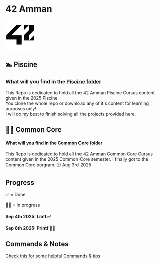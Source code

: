 # 42 Amman

![42Logo](63114141.png)

## 🏊 Piscine

### What will you find in the [Piscine folder](Piscine)

This Repo is dedicated to hold all the 42 Amman Piscine Cursus content given in the 2025 Piscine.  
You clone the whole repo or download any of it's content for learning purposes only!  
I will do my best to finish solving all the projects provided here.

## 🧑‍💻 Common Core

#### What will you find in the [Common Core folder](Common_Core_Files)

This Repo is dedicated to hold all the 42 Amman Common Core Cursus content given in the 2025 Common Core semester.
I finally got to the Common Core porgram.
🕥 Aug 3rd 2025

## Progress

✅ = Done

🧑‍💻 = In progress

#### Sep 4th 2025: Libft ✅

#### Sep 6th 2025: Printf 🧑‍💻

## Commands & Notes

[Check this for some helpful Commands & tips](Common_Core_Files/Commands&Notes.md)
